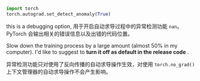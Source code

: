 ```python
import torch
torch.autograd.set_detect_anomaly(True)
```
this is a debugging option, 用于开启自动求导过程中的异常检测功能 `nan`。PyTorch 会输出相关的错误信息以及出错的代码位置。

Slow down the training process by a large amount (almost 50% in my computer). I'd like to suggest to **turn it off as default in the release code** .

异常检测功能只对使用了反向传播的自动求导操作生效，对使用 `torch.no_grad()` 上下文管理器的自动求导操作不会产生影响。